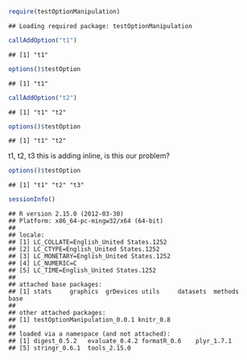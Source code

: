 
```r
require(testOptionManipulation)
```

```
## Loading required package: testOptionManipulation
```



```r
callAddOption("t1")
```

```
## [1] "t1"
```

```r
options()$testOption
```

```
## [1] "t1"
```



```r
callAddOption("t2")
```

```
## [1] "t1" "t2"
```

```r
options()$testOption
```

```
## [1] "t1" "t2"
```


t1, t2, t3 this is adding inline, is this our problem?


```r
options()$testOption
```

```
## [1] "t1" "t2" "t3"
```




```r
sessionInfo()
```

```
## R version 2.15.0 (2012-03-30)
## Platform: x86_64-pc-mingw32/x64 (64-bit)
## 
## locale:
## [1] LC_COLLATE=English_United States.1252 
## [2] LC_CTYPE=English_United States.1252   
## [3] LC_MONETARY=English_United States.1252
## [4] LC_NUMERIC=C                          
## [5] LC_TIME=English_United States.1252    
## 
## attached base packages:
## [1] stats     graphics  grDevices utils     datasets  methods   base     
## 
## other attached packages:
## [1] testOptionManipulation_0.0.1 knitr_0.8                   
## 
## loaded via a namespace (and not attached):
## [1] digest_0.5.2   evaluate_0.4.2 formatR_0.6    plyr_1.7.1    
## [5] stringr_0.6.1  tools_2.15.0
```

